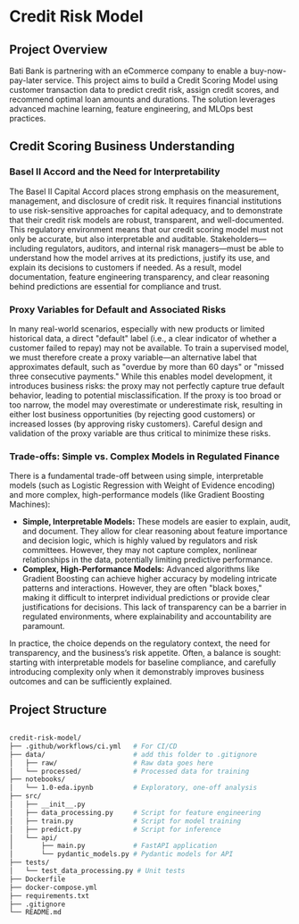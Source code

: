 # Credit Risk Model

## Project Overview

Bati Bank is partnering with an eCommerce company to enable a buy-now-pay-later service. This project aims to build a Credit Scoring Model using customer transaction data to predict credit risk, assign credit scores, and recommend optimal loan amounts and durations. The solution leverages advanced machine learning, feature engineering, and MLOps best practices.

## Credit Scoring Business Understanding

### Basel II Accord and the Need for Interpretability

The Basel II Capital Accord places strong emphasis on the measurement, management, and disclosure of credit risk. It requires financial institutions to use risk-sensitive approaches for capital adequacy, and to demonstrate that their credit risk models are robust, transparent, and well-documented. This regulatory environment means that our credit scoring model must not only be accurate, but also interpretable and auditable. Stakeholders—including regulators, auditors, and internal risk managers—must be able to understand how the model arrives at its predictions, justify its use, and explain its decisions to customers if needed. As a result, model documentation, feature engineering transparency, and clear reasoning behind predictions are essential for compliance and trust.

### Proxy Variables for Default and Associated Risks

In many real-world scenarios, especially with new products or limited historical data, a direct "default" label (i.e., a clear indicator of whether a customer failed to repay) may not be available. To train a supervised model, we must therefore create a proxy variable—an alternative label that approximates default, such as "overdue by more than 60 days" or "missed three consecutive payments." While this enables model development, it introduces business risks: the proxy may not perfectly capture true default behavior, leading to potential misclassification. If the proxy is too broad or too narrow, the model may overestimate or underestimate risk, resulting in either lost business opportunities (by rejecting good customers) or increased losses (by approving risky customers). Careful design and validation of the proxy variable are thus critical to minimize these risks.

### Trade-offs: Simple vs. Complex Models in Regulated Finance

There is a fundamental trade-off between using simple, interpretable models (such as Logistic Regression with Weight of Evidence encoding) and more complex, high-performance models (like Gradient Boosting Machines):

- **Simple, Interpretable Models:** These models are easier to explain, audit, and document. They allow for clear reasoning about feature importance and decision logic, which is highly valued by regulators and risk committees. However, they may not capture complex, nonlinear relationships in the data, potentially limiting predictive performance.
- **Complex, High-Performance Models:** Advanced algorithms like Gradient Boosting can achieve higher accuracy by modeling intricate patterns and interactions. However, they are often "black boxes," making it difficult to interpret individual predictions or provide clear justifications for decisions. This lack of transparency can be a barrier in regulated environments, where explainability and accountability are paramount.

In practice, the choice depends on the regulatory context, the need for transparency, and the business’s risk appetite. Often, a balance is sought: starting with interpretable models for baseline compliance, and carefully introducing complexity only when it demonstrably improves business outcomes and can be sufficiently explained.

## Project Structure

```bash

credit-risk-model/
├── .github/workflows/ci.yml   # For CI/CD
├── data/                      # add this folder to .gitignore
│   ├── raw/                   # Raw data goes here
│   └── processed/             # Processed data for training
├── notebooks/
│   └── 1.0-eda.ipynb          # Exploratory, one-off analysis
├── src/
│   ├── __init__.py
│   ├── data_processing.py     # Script for feature engineering
│   ├── train.py               # Script for model training
│   ├── predict.py             # Script for inference
│   └── api/
│       ├── main.py            # FastAPI application
│       └── pydantic_models.py # Pydantic models for API
├── tests/
│   └── test_data_processing.py # Unit tests
├── Dockerfile
├── docker-compose.yml
├── requirements.txt
├── .gitignore
└── README.md
```